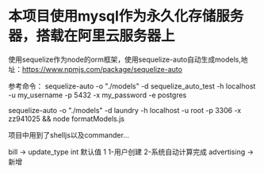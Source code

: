 # 本项目使用mysql作为永久化存储服务器，搭载在阿里云服务器上

使用sequelize作为node的orm框架，使用sequelize-auto自动生成models,地址：https://www.npmjs.com/package/sequelize-auto

参考命令：
sequelize-auto -o "./models" -d sequelize_auto_test -h localhost -u my_username -p 5432 -x my_password -e postgres

sequelize-auto -o "./models" -d laundry -h localhost -u root -p 3306 -x zz941025 && node formatModels.js

项目中用到了shelljs以及commander...

bill -> update_type int 默认值 1 1-用户创建 2-系统自动计算完成
advertising -> 新增
